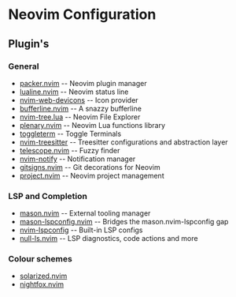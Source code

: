 # Neovim Configuration

## Plugin's

### General 

- [packer.nvim](https://github.com/wbthomason/packer.nvim)                          -- Neovim plugin manager
- [lualine.nvim](https://github.com/nvim-lualine/lualine.nvim)                      -- Neovim status line
- [nvim-web-devicons](https://github.com/kyazdani42/nvim-web-devicons)              -- Icon provider
- [bufferline.nvim](https://github.com/akinsho/bufferline.nvim)                     -- A snazzy bufferline
- [nvim-tree.lua](https://github.com/kyazdani42/nvim-tree.lua)                      -- Neovim File Explorer
- [plenary.nvim](https://github.com/nvim-lua/plenary.nvim)                      -- Neovim Lua functions library
- [toggleterm](https://github.com/akinsho/toggleterm.nvim)                          -- Toggle Terminals
- [nvim-treesitter](https://github.com/nvim-treesitter/nvim-treesitter)             -- Treesitter configurations and abstraction layer
- [telescope.nvim](https://github.com/nvim-telescope/telescope.nvim)                -- Fuzzy finder
- [nvim-notify](https://github.com/rcarriga/nvim-notify)                            -- Notification manager
- [gitsigns.nvim](https://github.com/lewis6991/gitsigns.nvim)                       -- Git decorations for Neovim
- [project.nvim](https://github.com/ahmedkhalf/project.nvim)                        -- Neovim project management

### LSP and Completion

- [mason.nvim](https://github.com/williamboman/mason.nvim)                          -- External tooling manager
- [mason-lspconfig.nvim](https://github.com/williamboman/mason-lspconfig.nvim)  -- Bridges the mason.nvim-lspconfig gap 
- [nvim-lspconfig](https://github.com/neovim/nvim-lspconfig)                    -- Built-in LSP configs
- [null-ls.nvim](https://github.com/jose-elias-alvarez/null-ls.nvim)                -- LSP diagnostics, code actions and more

### Colour schemes

- [solarized.nvim](https://github.com/shaunsingh/solarized.nvim)
- [nightfox.nvim](https://github.com/edeneast/nightfox.nvim)


